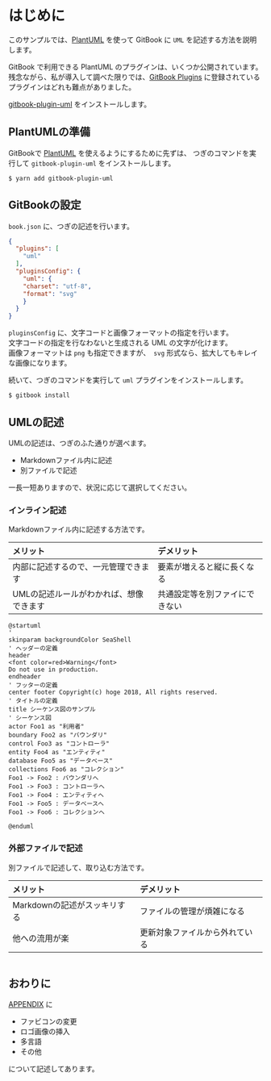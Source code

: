 # はじめに
このサンプルでは、[PlantUML](http://plantuml.com) を使って GitBook に `UML` を記述する方法を説明します。

GitBook で利用できる PlantUML のプラグインは、いくつか公開されています。  
残念ながら、私が導入して調べた限りでは、[GitBook Plugins](https://plugins.gitbook.com) に登録されているプラグインはどれも難点がありました。

[gitbook-plugin-uml](https://github.com/vowstar/gitbook-plugin-uml) をインストールします。

## PlantUMLの準備
GitBookで [PlantUML](http://plantuml.com) を使えるようにするために先ずは、 
つぎのコマンドを実行して `gitbook-plugin-uml` をインストールします。

```shell
$ yarn add gitbook-plugin-uml
```

## GitBookの設定
`book.json` に、つぎの記述を行います。

```json
{
  "plugins": [
    "uml"
  ],
  "pluginsConfig": {
    "uml": {
    "charset": "utf-8",
    "format": "svg"
    }
  }
}
```

`pluginsConfig` に、文字コードと画像フォーマットの指定を行います。  
文字コードの指定を行なわないと生成される UML の文字が化けます。  
画像フォーマットは `png` も指定できますが、　`svg` 形式なら、拡大してもキレイな画像になります。

続いて、つぎのコマンドを実行して `uml` プラグインをインストールします。

```shell
$ gitbook install
```

## UMLの記述
UMLの記述は、つぎのふた通りが選べます。

- Markdownファイル内に記述
- 別ファイルで記述

一長一短ありますので、状況に応じて選択してください。

### インライン記述
Markdownファイル内に記述する方法です。  

| メリット | デメリット |
|:-- |:-- |
| 内部に記述するので、一元管理できます | 要素が増えると縦に長くなる |
| UMLの記述ルールがわかれば、想像できます | 共通設定等を別ファイにできない |

```puml
@startuml
'
skinparam backgroundColor SeaShell
' ヘッダーの定義
header
<font color=red>Warning</font>
Do not use in production.
endheader
' フッターの定義
center footer Copyright(c) hoge 2018, All rights reserved.
' タイトルの定義
title シーケンス図のサンプル
' シーケンス図
actor Foo1 as "利用者"
boundary Foo2 as "バウンダリ"
control Foo3 as "コントローラ"
entity Foo4 as "エンティティ"
database Foo5 as "データベース"
collections Foo6 as "コレクション"
Foo1 -> Foo2 : バウンダリへ
Foo1 -> Foo3 : コントローラヘ
Foo1 -> Foo4 : エンティティヘ
Foo1 -> Foo5 : データベースヘ
Foo1 -> Foo6 : コレクションヘ

@enduml
```
### 外部ファイルで記述
別ファイルで記述して、取り込む方法です。

| メリット | デメリット |
|:-- |:-- |
| Markdownの記述がスッキリする | ファイルの管理が煩雑になる |
| 他への流用が楽 | 更新対象ファイルから外れている |

```puml { src="ja/uml/sample-screen.pu" }
```

## おわりに
[APPENDIX](./APPENDIX.md) に

- ファビコンの変更
- ロゴ画像の挿入
- 多言語
- その他

について記述してあります。
